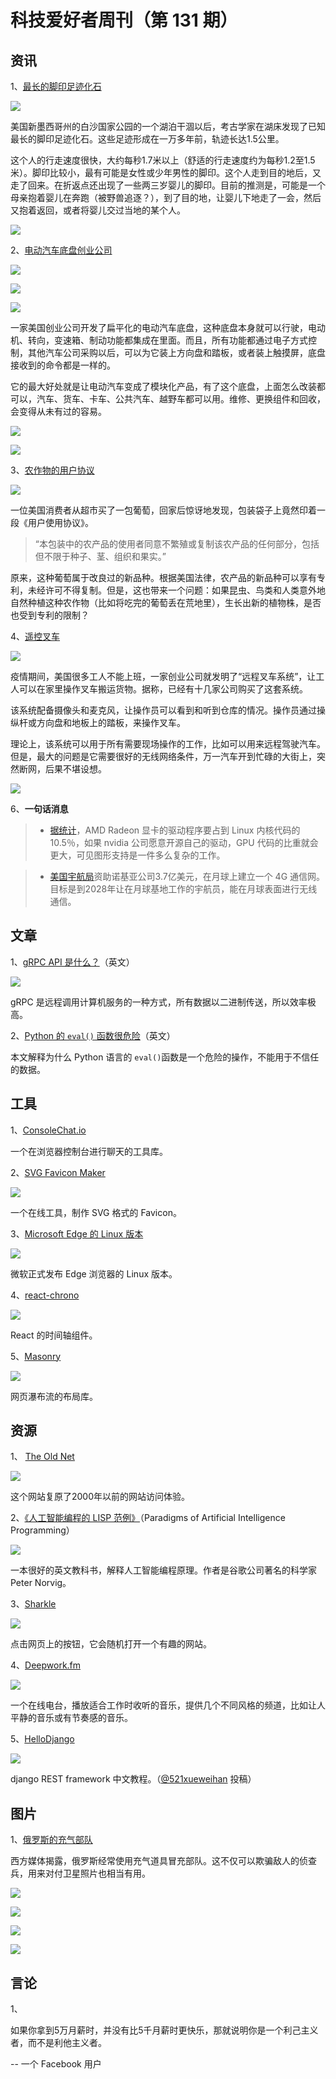 # 科技爱好者周刊（第 131 期）

## 资讯

1、[最长的脚印足迹化石](https://theconversation.com/fossil-footprints-the-fascinating-story-behind-the-longest-known-prehistoric-journey-147520)

![](https://www.wangbase.com/blogimg/asset/202010/bg2020101506.jpg)

美国新墨西哥州的白沙国家公园的一个湖泊干涸以后，考古学家在湖床发现了已知最长的脚印足迹化石。这些足迹形成在一万多年前，轨迹长达1.5公里。

这个人的行走速度很快，大约每秒1.7米以上（舒适的行走速度约为每秒1.2至1.5米）。脚印比较小，最有可能是女性或少年男性的脚印。这个人走到目的地后，又走了回来。在折返点还出现了一些两三岁婴儿的脚印。目前的推测是，可能是一个母亲抱着婴儿在奔跑（被野兽追逐？），到了目的地，让婴儿下地走了一会，然后又抱着返回，或者将婴儿交过当地的某个人。

![](https://www.wangbase.com/blogimg/asset/202010/bg2020101507.jpg)

2、[电动汽车底盘创业公司](https://newatlas.com/automotive/ree-video-platform-demonstration-skateboard-chassis/)

![](https://www.wangbase.com/blogimg/asset/202010/bg2020100805.jpg)

![](https://www.wangbase.com/blogimg/asset/202010/bg2020100806.jpg)

![](https://www.wangbase.com/blogimg/asset/202010/bg2020100807.jpg)

一家美国创业公司开发了扁平化的电动汽车底盘，这种底盘本身就可以行驶，电动机、转向，变速箱、制动功能都集成在里面。而且，所有功能都通过电子方式控制，其他汽车公司采购以后，可以为它装上方向盘和踏板，或者装上触摸屏，底盘接收到的命令都是一样的。

它的最大好处就是让电动汽车变成了模块化产品，有了这个底盘，上面怎么改装都可以，汽车、货车、卡车、公共汽车、越野车都可以用。维修、更换组件和回收，会变得从未有过的容易。

![](https://www.wangbase.com/blogimg/asset/202010/bg2020100808.jpg)

![](https://www.wangbase.com/blogimg/asset/202010/bg2020100809.jpg)

3、[农作物的用户协议](https://www.vice.com/en/article/m7jm4y/proprietary-grapes-come-with-draconian-end-user-license-agreement)

![](https://www.wangbase.com/blogimg/asset/202010/bg2020101705.jpg)

一位美国消费者从超市买了一包葡萄，回家后惊讶地发现，包装袋子上竟然印着一段《用户使用协议》。

> “本包装中的农产品的使用者同意不繁殖或复制该农产品的任何部分，包括但不限于种子、茎、组织和果实。”

原来，这种葡萄属于改良过的新品种。根据美国法律，农产品的新品种可以享有专利，未经许可不得复制。但是，这也带来一个问题：如果昆虫、鸟类和人类意外地自然种植这种农作物（比如将吃完的葡萄丢在荒地里），生长出新的植物株，是否也受到专利的限制？

4、[遥控叉车](https://www.bbc.com/news/business-54431056)

![](https://www.wangbase.com/blogimg/asset/202010/bg2020102102.jpg)

疫情期间，美国很多工人不能上班，一家创业公司就发明了“远程叉车系统”，让工人可以在家里操作叉车搬运货物。据称，已经有十几家公司购买了这套系统。

该系统配备摄像头和麦克风，让操作员可以看到和听到仓库的情况。操作员通过操纵杆或方向盘和地板上的踏板，来操作叉车。

理论上，该系统可以用于所有需要现场操作的工作，比如可以用来远程驾驶汽车。但是，最大的问题是它需要很好的无线网络条件，万一汽车开到忙碌的大街上，突然断网，后果不堪设想。

![](https://www.wangbase.com/blogimg/asset/202010/bg2020102103.jpg)

6、**一句话消息**

> - [据统计](https://www.phoronix.com/scan.php?page=news_item&px=Linux-5.9-AMDGPU-Stats)，AMD Radeon 显卡的驱动程序要占到 Linux 内核代码的 10.5％，如果 nvidia 公司愿意开源自己的驱动，GPU 代码的比重就会更大，可见图形支持是一件多么复杂的工作。

> - [美国宇航局](https://www.upi.com/Science_News/2020/10/15/NASA-funds-Nokia-plan-to-provide-cellular-service-on-moon/2001602710195/)资助诺基亚公司3.7亿美元，在月球上建立一个 4G 通信网。目标是到2028年让在月球基地工作的宇航员，能在月球表面进行无线通信。

## 文章

1、[gRPC API 是什么？](https://www.programmableweb.com/news/what-grpc-api-and-how-does-it-work/analysis/2020/10/08)（英文）

![](https://www.wangbase.com/blogimg/asset/202010/bg2020101602.jpg)

gRPC 是远程调用计算机服务的一种方式，所有数据以二进制传送，所以效率极高。

2、[Python 的 `eval()` 函数很危险](https://nedbatchelder.com/blog/201206/eval_really_is_dangerous.html)（英文）

本文解释为什么 Python 语言的 `eval()`函数是一个危险的操作，不能用于不信任的数据。

## 工具

1、[ConsoleChat.io](https://www.consolechat.io/)

一个在浏览器控制台进行聊天的工具库。

2、[SVG Favicon Maker](https://formito.com/tools/favicon)

![](https://www.wangbase.com/blogimg/asset/202010/bg2020102101.jpg)

一个在线工具，制作 SVG 格式的 Favicon。

3、[Microsoft Edge 的 Linux 版本](https://blogs.windows.com/msedgedev/2020/10/20/microsoft-edge-dev-linux/)

![](https://www.wangbase.com/blogimg/asset/202010/bg2020102205.jpg)

微软正式发布 Edge 浏览器的 Linux 版本。

4、[react-chrono](https://github.com/prabhuignoto/react-chrono)

![](https://www.wangbase.com/blogimg/asset/202010/bg2020102401.jpg)

React 的时间轴组件。

5、[Masonry](https://masonry.desandro.com/)

![](https://www.wangbase.com/blogimg/asset/202010/bg2020102402.jpg)

网页瀑布流的布局库。

## 资源

1、 [The Old Net](http://theoldnet.com/)

![](https://www.wangbase.com/blogimg/asset/202010/bg2020101801.jpg)

这个网站复原了2000年以前的网站访问体验。

2、[《人工智能编程的 LISP 范例》](https://github.com/norvig/paip-lisp)（Paradigms of Artificial Intelligence Programming）

![](https://www.wangbase.com/blogimg/asset/202010/bg2020101805.jpg)

一本很好的英文教科书，解释人工智能编程原理。作者是谷歌公司著名的科学家 Peter Norvig。

3、[Sharkle](https://sharkle.netlify.app/)

![](https://www.wangbase.com/blogimg/asset/202010/bg2020101806.jpg)

点击网页上的按钮，它会随机打开一个有趣的网站。

4、[Deepwork.fm](https://deepwork.fm/)

![](https://www.wangbase.com/blogimg/asset/202010/bg2020101807.jpg)

一个在线电台，播放适合工作时收听的音乐，提供几个不同风格的频道，比如让人平静的音乐或有节奏感的音乐。

5、[HelloDjango](https://www.zmrenwu.com/courses/django-rest-framework-tutorial/)

![](https://www.wangbase.com/blogimg/asset/202010/bg2020101902.jpg)

django REST framework 中文教程。（[@521xueweihan](https://github.com/ruanyf/weekly/issues/1456) 投稿）

## 图片

1、[俄罗斯的充气部队](https://www.odditycentral.com/news/russias-inflatable-army-a-tool-of-deception.html)

西方媒体揭露，俄罗斯经常使用充气道具冒充部队。这不仅可以欺骗敌人的侦查兵，用来对付卫星照片也相当有用。

![](https://www.wangbase.com/blogimg/asset/202010/bg2020102403.jpg)

![](https://www.wangbase.com/blogimg/asset/202010/bg2020102404.jpg)

![](https://www.wangbase.com/blogimg/asset/202010/bg2020102405.jpg)

![](https://www.wangbase.com/blogimg/asset/202010/bg2020102406.jpg)

## 言论

1、

如果你拿到5万月薪时，并没有比5千月薪时更快乐，那就说明你是一个利己主义者，而不是利他主义者。

-- 一个 Facebook 用户
